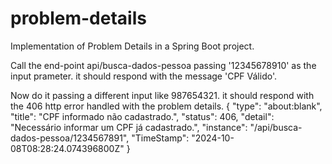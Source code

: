 # problem-details
Implementation of Problem Details in a Spring Boot project.

Call the end-point api/busca-dados-pessoa passing '12345678910' as the input prameter.
it should respond with the message 'CPF Válido'.

Now do it passing a different input like 987654321.
it should respond with the 406 http error handled with the problem details.
{
	"type": "about:blank",
	"title": "CPF informado não cadastrado.",
	"status": 406,
	"detail": "Necessário informar um CPF já cadastrado.",
	"instance": "/api/busca-dados-pessoa/1234567891",
	"TimeStamp": "2024-10-08T08:28:24.074396800Z"
}